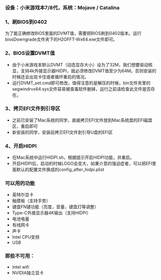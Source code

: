 
### 设备：小米游戏本7/8代，系统：Mojave / Catalina


### 1、刷BIOS到0402
为了能正确修改BIOS里面的DVMT值，需要把BIOS刷到0402版本。运行biosDowngrade文件夹下的H2OFFT-Wx64.exe文件即可。
### 2、BIOS设置DVMT值
- 由于小米游戏本默认DVMT（动态显存大小）设为了32M，我们想要驱动核显，支持4k外接显示器HIDPI，就必须修改DVMT值至少为64M。否则安装的时候还会出现卡住或者循环重启的情况。
- 运行DVMT_set.cmd即可修改，值得注意的是解压的时候，bin文件夹里的segwindrvx64.sys文件容易被查毒软件删掉，运行之前请检查此文件是否存在。
### 3、拷贝EFI文件到引导区

- 之前已安装了Mac系统的同学，直接拷贝EFI文件放到Mac系统盘的EFI磁盘区，重启即可
- 新安装的同学，安装前拷贝EFI文件到引导U盘的EFI区

### 4、开启HIDPI
- 在Mac系统中运行HIDPI.sh，根据提示开启HIDPI功能，并重启。
- 开启HIDPI后，启动的时候LOGO会变大，如果介意的强迫症者，可以把EFI里面默认的配置文件换成的config_after_hidpi.plist

### 可以用的功能

- 英特尔显卡
- 触摸板（支持手势）
- 键盘FN键功能（亮度，音量，键盘灯等调整）
- Type-C外接显示器4K输出（支持HIDPI）
- 电池电量
- 有线网卡
- 声卡
- Intel CPU变频
- USB

### 那些不可用：

- Intel wifi
- NVIDIA独立显卡






